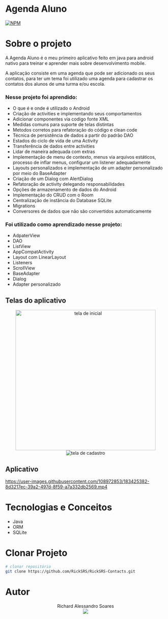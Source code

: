 # Agenda Aluno

 [![NPM](https://img.shields.io/npm/l/react)](https://github.com/RickSRS/RickSRS-Contacts/blob/main/LICENSE)

# Sobre o projeto
A Agenda Aluno é o meu primeiro aplicativo feito em java para android nativo para treinar e aprender mais sobre desenvolvimento mobile.

A aplicação consiste em uma agenda que pode ser adicionado os seus contatos, para ter um tema foi utilizado uma agenda para cadastrar os contatos dos alunos de uma turma e/ou escola.

### Nesse projeto foi aprendido:
- O que é e onde é utilizado o Android
- Criação de activities e implementando seus comportamentos
- Adicionar componentes via codigo fonte XML
- Medidas comuns para suporte de telas distintas
- Metodos corretos para refatoração do código e clean code
- Técnica de persistência de dados a partir do padrão DAO
- Estados do ciclo de vida de uma Activity
- Transferência de dados entre activities
- Lidar de maneira adequada com extras
- Implementação de menu de contexto, menus via arquivos estáticos, processo de inflar menus, configurar um listener adequadamente
- Layouts personalizados e implementação de um adapter personalizado por meio do BaseAdapter
- Criação de um Dialog com AlertDialog
- Refatoração de activity delegando responsabilidades
- Opções de armazenamento de dados do Android
- Implementação do CRUD com o Room
- Centralização de instância do Database SQLite
- Migrations
- Conversores de dados que não são convertidos automaticamente

### Foi utilizado como aprendizado nesse projeto: 
- AdpaterView
- DAO
- ListView
- AppCompatActivity
- Layout com LinearLayout
- Listeners
- ScrollView
- BaseAdapter
- Dialog
- Adapter personalizado

## Telas do aplicativo
<div align="center" style="display: inline_block">
    <img align="center" height="440px" alt="tela de inicial" src="https://github.com/RickSRS/RickSRS-Contacts/blob/main/assets/telaInicial.PNG">
    <img align="center" alt="tela de cadastro" src="https://github.com/RickSRS/RickSRS-Contacts/blob/main/assets/telaCadastro.PNG">
</div>


## Aplicativo
https://user-images.githubusercontent.com/108972853/183425382-8d3217ec-39a2-497d-8f59-a7a332db2569.mp4

# Tecnologias e Conceitos
- Java
- ORM
- SQLite

# Clonar Projeto
```bash
# clonar repositório
git clone https://github.com/RickSRS/RickSRS-Contacts.git
```

# Autor
<div align="center">
  Richard Alessandro Soares<br>
  <a href="https://linkedin.com/in/richard-soares-in" target="_blank"><img src="https://img.shields.io/badge/-LinkedIn-%230077B5?style=for-the-badge&logo=linkedin&logoColor=white" target="_blank"></a>
</div>
